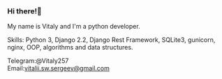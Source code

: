 ### Hi there!👋

My name is Vitaly and I'm a python developer.

Skills: Python 3, Django 2.2, Django Rest Framework, SQLite3, gunicorn, nginx, ООP, algorithms and data structures.

Telegram:@Vitaly257    
Email:vitalii.sw.sergeev@gmail.com
<!--
**Vitaly1996/Vitaly1996** is a ✨ _special_ ✨ repository because its `README.md` (this file) appears on your GitHub profile.

Here are some ideas to get you started:

- 🔭 I’m currently working on ...
- 🌱 I’m currently learning ...
- 👯 I’m looking to collaborate on ...
- 🤔 I’m looking for help with ...
- 💬 Ask me about ...
- 📫 How to reach me: ...
- 😄 Pronouns: ...
- ⚡ Fun fact: ...
-->
